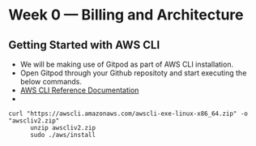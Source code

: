 # Week 0 — Billing and Architecture

## Getting Started with AWS CLI

- We will be making use of Gitpod as part of AWS CLI installation.
- Open Gitpod through your Github repositoty and start executing the below commands.
-  [AWS CLI Reference Documentation](https://awscli.amazonaws.com/v2/documentation/api/latest/reference/index.html)
-  
```
curl "https://awscli.amazonaws.com/awscli-exe-linux-x86_64.zip" -o "awscliv2.zip"
      unzip awscliv2.zip
      sudo ./aws/install
```
